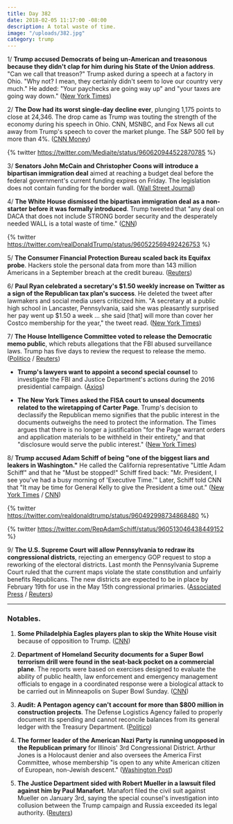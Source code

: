 ```yaml
---
title: Day 382
date: 2018-02-05 11:17:00 -08:00
description: A total waste of time.
image: "/uploads/382.jpg"
category: trump
---
```


1/ **Trump accused Democrats of being un-American and treasonous because they didn't clap for him during his State of the Union address**. "Can we call that treason?" Trump asked during a speech at a factory in Ohio. "Why not? I mean, they certainly didn't seem to love our country very much." He added: "Your paychecks are going way up" and "your taxes are going way down." ([New York Times](https://www.nytimes.com/2018/02/05/us/politics/trump-accuses-democrats-treason-market-rout.html))

2/ **The Dow had its worst single-day decline ever**, plunging 1,175 points to close at 24,346. The drop came as Trump was touting the strength of the economy during his speech in Ohio. CNN, MSNBC, and Fox News all cut away from Trump's speech to cover the market plunge. The S&P 500 fell by more than 4%. ([CNN Money](http://money.cnn.com/2018/02/05/investing/stock-market-today-dow-jones/index.html))

{% twitter https://twitter.com/Mediaite/status/960620944522870785 %}

3/ **Senators John McCain and Christopher Coons will introduce a bipartisan immigration deal** aimed at reaching a budget deal before the federal government's current funding expires on Friday. The legislation does not contain funding for the border wall. ([Wall Street Journal](https://www.wsj.com/articles/new-immigration-bill-would-omit-trumps-more-contentious-proposals-1517785320))

4/ **The White House dismissed the bipartisan immigration deal as a non-starter before it was formally introduced**. Trump tweeted that "any deal on DACA that does not include STRONG border security and the desperately needed WALL is a total waste of time." ([CNN](https://www.cnn.com/2018/02/05/politics/trump-daca-mccain-coons-immigration-plan/index.html))

{% twitter https://twitter.com/realDonaldTrump/status/960522569492426753 %}

5/ **The Consumer Financial Protection Bureau scaled back its Equifax probe**. Hackers stole the personal data from more than 143 million Americans in a September breach at the credit bureau. ([Reuters](https://www.reuters.com/article/us-usa-equifax-cfpb/exclusive-u-s-consumer-protection-official-puts-equifax-probe-on-ice-sources-idUSKBN1FP0IZ))

6/ **Paul Ryan celebrated a secretary's $1.50 weekly increase on Twitter as a sign of the Republican tax plan's success**. He deleted the tweet after lawmakers and social media users criticized him. "A secretary at a public high school in Lancaster, Pennsylvania, said she was pleasantly surprised her pay went up $1.50 a week ... she said \[that\] will more than cover her Costco membership for the year," the tweet read. ([New York Times](https://www.nytimes.com/2018/02/03/us/politics/paul-ryan-tweet.html))

7/ **The House Intelligence Committee voted to release the Democratic memo public**, which rebuts allegations that the FBI abused surveillance laws. Trump has five days to review the request to release the memo. ([Politico](https://www.politico.com/story/2018/02/05/house-panel-backs-release-of-democratic-memo-on-fbi-392255) / [Reuters](https://www.reuters.com/article/us-usa-trump-russia/house-committee-seen-voting-to-release-democrats-russia-memo-idUSKBN1FP1P6))

* **Trump's lawyers want to appoint a second special counsel** to investigate the FBI and Justice Department's actions during the 2016 presidential campaign. ([Axios](https://www.axios.com/white-house-trump-lawyers-approved-of-a-second-special-counsel-6edafd54-c4d7-4ae6-80b7-c7c312b8ca51.html))

* **The New York Times asked the FISA court to unseal documents related to the wiretapping of Carter Page**. Trump's decision to declassify the Republican memo signifies that the public interest in the documents outweighs the need to protect the information. The Times argues that there is no longer a justification "for the Page warrant orders and application materials to be withheld in their entirety," and that "disclosure would serve the public interest." ([New York Times](https://www.nytimes.com/2018/02/05/us/politics/new-york-times-carter-page-documents-request-unseal.html))

8/ **Trump accused Adam Schiff of being "one of the biggest liars and leakers in Washington."** He called the California representative "Little Adam Schiff" and that he "Must be stopped!" Schiff fired back: "Mr. President, I see you’ve had a busy morning of 'Executive Time.'" Later, Schiff told CNN that "It may be time for General Kelly to give the President a time out." ([New York Times](https://www.nytimes.com/2018/02/05/us/politics/democratic-memo-adam-schiff-trump.html) / [CNN](https://www.cnn.com/2018/02/05/politics/adam-schiff-trump-memo/index.html))

{% twitter https://twitter.com/realdonaldtrump/status/960492998734868480 %}

{% twitter https://twitter.com/RepAdamSchiff/status/960513046438449152 %}

9/ **The U.S. Supreme Court will allow Pennsylvania to redraw its congressional districts**, rejecting an emergency GOP request to stop a reworking of the electoral districts. Last month the Pennsylvania Supreme Court ruled that the current maps violate the state constitution and unfairly benefits Republicans. The new districts are expected to be in place by February 19th for use in the May 15th congressional primaries. ([Associated Press](https://apnews.com/acf477136d9145f486b252acb41e24a3) / [Reuters](https://www.reuters.com/article/us-usa-court-election/u-s-supreme-court-allows-revamp-of-pennsylvania-electoral-map-idUSKBN1FP2E0))

---

### Notables.

1. **Some Philadelphia Eagles players plan to skip the White House visit** because of opposition to Trump. ([CNN](https://www.cnn.com/2018/02/05/politics/philadelphia-eagles-super-bowl-white-house-visit/index.html))

2. **Department of Homeland Security documents for a Super Bowl terrorism drill were found in the seat-back pocket on a commercial plane**. The reports were based on exercises designed to evaluate the ability of public health, law enforcement and emergency management officials to engage in a coordinated response were a biological attack to be carried out in Minneapolis on Super Bowl Sunday. ([CNN](https://www.cnn.com/2018/02/05/us/dhs-super-bowl-national-security-documents-left-on-plane-invs/index.html))

3. **Audit: A Pentagon agency can't account for more than $800 million in construction projects**. The Defense Logistics Agency failed to properly document its spending and cannot reconcile balances from its general ledger with the Treasury Department. ([Politico](https://www.politico.com/story/2018/02/05/pentagon-logistics-agency-review-funds-322860))

4. **The former leader of the American Nazi Party is running unopposed in the Republican primary** for Illinois' 3rd Congressional District. Arthur Jones is a Holocaust denier and also oversees the America First Committee, whose membership "is open to any white American citizen of European, non-Jewish descent." ([Washington Post](https://www.washingtonpost.com/news/powerpost/wp/2018/02/04/holocaust-denier-running-for-congress-has-no-opponents-in-republican-primary/))

5. **The Justice Department sided with Robert Mueller in a lawsuit filed against him by Paul Manafort**. Manafort filed the civil suit against Mueller on January 3rd, saying the special counsel's investigation into collusion between the Trump campaign and Russia exceeded its legal authority. ([Reuters](https://www.reuters.com/article/us-usa-trump-russia-manafort-doj/justice-department-says-mueller-probe-lawful-idUSKBN1FN0HQ))